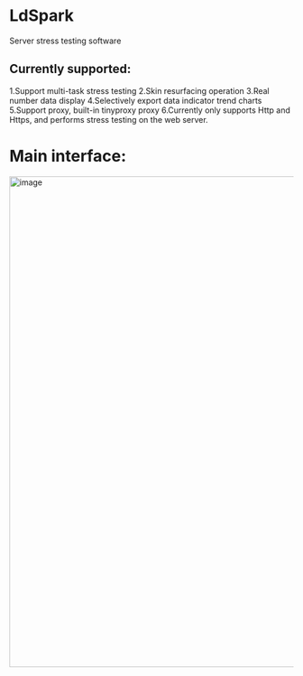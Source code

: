 # LdSpark
Server stress testing software

## Currently supported:
1.Support multi-task stress testing
2.Skin resurfacing operation
3.Real number data display
4.Selectively export data indicator trend charts
5.Support proxy, built-in tinyproxy proxy
6.Currently only supports Http and Https, and performs stress testing on the web server.

# Main interface:
<img width="870" alt="image" src="https://github.com/Xw-oorik/LdSpark/assets/117898635/bac27c20-2576-42cf-88a3-e286d384b99d">
